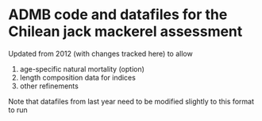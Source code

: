 ADMB code and datafiles for the Chilean jack mackerel assessment
=================================

Updated from 2012 (with changes tracked here) to allow 
1. age-specific natural mortality (option)
2. length composition data for indices
3. other refinements


Note that datafiles from last year need to be modified slightly to this format to run 

